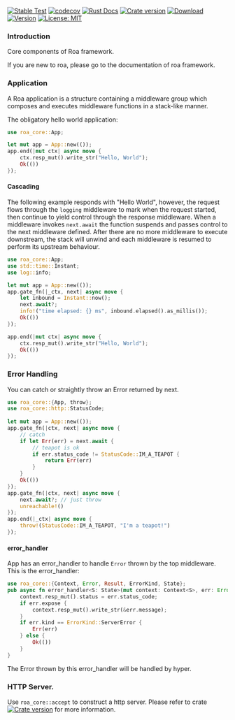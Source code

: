 [![Stable Test](https://github.com/Hexilee/roa/workflows/Stable%20Test/badge.svg)](https://github.com/Hexilee/roa/actions)
[![codecov](https://codecov.io/gh/Hexilee/roa/branch/master/graph/badge.svg)](https://codecov.io/gh/Hexilee/roa)
[![Rust Docs](https://docs.rs/roa-core/badge.svg)](https://docs.rs/roa-core)
[![Crate version](https://img.shields.io/crates/v/roa-core.svg)](https://crates.io/crates/roa-core)
[![Download](https://img.shields.io/crates/d/roa-core.svg)](https://crates.io/crates/roa-core)
[![Version](https://img.shields.io/badge/rustc-1.40+-lightgray.svg)](https://blog.rust-lang.org/2019/12/19/Rust-1.40.0.html)
[![License: MIT](https://img.shields.io/badge/License-MIT-yellow.svg)](https://github.com/Hexilee/roa/blob/master/LICENSE)

### Introduction

Core components of Roa framework.

If you are new to roa, please go to the documentation of roa framework.

### Application

A Roa application is a structure containing a middleware group which composes and executes middleware functions in a stack-like manner.

The obligatory hello world application:

```rust
use roa_core::App;

let mut app = App::new(());
app.end(|mut ctx| async move {
    ctx.resp_mut().write_str("Hello, World");
    Ok(())
});
```

#### Cascading

The following example responds with "Hello World", however, the request flows through
the `logging` middleware to mark when the request started, then continue
to yield control through the response middleware. When a middleware invokes `next.await`
the function suspends and passes control to the next middleware defined. After there are no more
middleware to execute downstream, the stack will unwind and each middleware is resumed to perform
its upstream behaviour.

```rust
use roa_core::App;
use std::time::Instant;
use log::info;

let mut app = App::new(());
app.gate_fn(|_ctx, next| async move {
    let inbound = Instant::now();
    next.await?;
    info!("time elapsed: {} ms", inbound.elapsed().as_millis());
    Ok(())
});

app.end(|mut ctx| async move {
    ctx.resp_mut().write_str("Hello, World");
    Ok(())
});
```

### Error Handling

You can catch or straightly throw an Error returned by next.

```rust
use roa_core::{App, throw};
use roa_core::http::StatusCode;
        
let mut app = App::new(());
app.gate_fn(|ctx, next| async move {
    // catch
    if let Err(err) = next.await {
        // teapot is ok
        if err.status_code != StatusCode::IM_A_TEAPOT {
            return Err(err)
        }
    }
    Ok(())
});
app.gate_fn(|ctx, next| async move {
    next.await?; // just throw
    unreachable!()
});
app.end(|_ctx| async move {
    throw!(StatusCode::IM_A_TEAPOT, "I'm a teapot!")
});
```

#### error_handler
App has an error_handler to handle `Error` thrown by the top middleware.
This is the error_handler:

```rust
use roa_core::{Context, Error, Result, ErrorKind, State};
pub async fn error_handler<S: State>(mut context: Context<S>, err: Error) -> Result {
    context.resp_mut().status = err.status_code;
    if err.expose {
        context.resp_mut().write_str(&err.message);
    }
    if err.kind == ErrorKind::ServerError {
        Err(err)
    } else {
        Ok(())
    }
}
```

The Error thrown by this error_handler will be handled by hyper.

### HTTP Server.

Use `roa_core::accept` to construct a http server.
Please refer to crate [![Crate version](https://img.shields.io/crates/v/roa-tcp.svg)](https://crates.io/crates/roa-tcp) for more information.